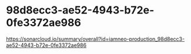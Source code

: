 # 98d8ecc3-ae52-4943-b72e-0fe3372ae986
https://sonarcloud.io/summary/overall?id=iamneo-production_98d8ecc3-ae52-4943-b72e-0fe3372ae986
